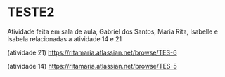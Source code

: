 # TESTE2
Atividade feita em sala de aula, Gabriel dos Santos, Maria Rita, Isabelle e Isabela
relacionadas a atividade 14 e 21

(atividade 21) https://ritamaria.atlassian.net/browse/TES-6

(atividade 14) https://ritamaria.atlassian.net/browse/TES-5
